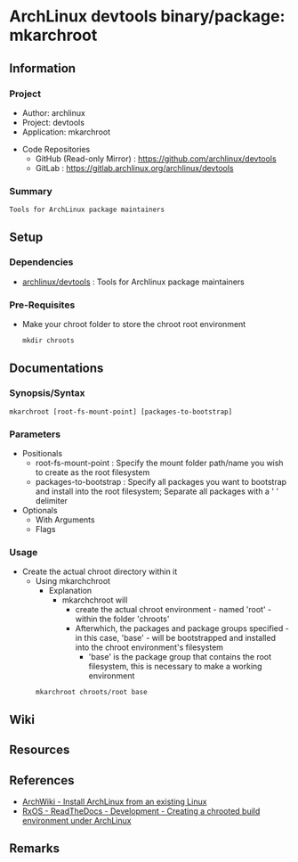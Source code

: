# ArchLinux devtools binary/package: mkarchroot

## Information
### Project
+ Author: archlinux
+ Project: devtools
+ Application: mkarchroot

- Code Repositories
    + GitHub (Read-only Mirror) : https://github.com/archlinux/devtools
    + GitLab : https://gitlab.archlinux.org/archlinux/devtools

### Summary
```
Tools for ArchLinux package maintainers
```

## Setup
### Dependencies
- [archlinux/devtools](https://gitlab.archlinux.org/archlinux/devtools) : Tools for Archlinux package maintainers

### Pre-Requisites
- Make your chroot folder to store the chroot root environment
    ```console
    mkdir chroots
    ```

## Documentations
### Synopsis/Syntax
```console
mkarchroot [root-fs-mount-point] [packages-to-bootstrap]
```

### Parameters
- Positionals
    + root-fs-mount-point : Specify the mount folder path/name you wish to create as the root filesystem
    + packages-to-bootstrap : Specify all packages you want to bootstrap and install into the root filesystem; Separate all packages with a ' ' delimiter
- Optionals
    - With Arguments
    - Flags

### Usage
- Create the actual chroot directory within it
    - Using mkarchchroot
        - Explanation
            - mkarchchroot will 
                + create the actual chroot environment - named 'root' - within the folder 'chroots'
                - Afterwhich, the packages and package groups specified - in this case, 'base' - will be bootstrapped and installed into the chroot environment's filesystem
                    + 'base' is the package group that contains the root filesystem, this is necessary to make a working environment
        ```console
        mkarchroot chroots/root base
        ```

## Wiki

## Resources

## References
+ [ArchWiki - Install ArchLinux from an existing Linux](https://wiki.archlinux.org/title/Install_Arch_Linux_from_existing_Linux#Using_pacman_from_the_host_system)
+ [RxOS - ReadTheDocs - Development - Creating a chrooted build environment under ArchLinux](https://rxos.readthedocs.io/en/develop/appendices/chroot_environment.html)

## Remarks

